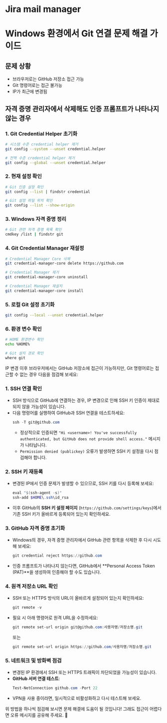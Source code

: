 # Jira mail manager

# Windows 환경에서 Git 연결 문제 해결 가이드

## 문제 상황
- 브라우저로는 GitHub 저장소 접근 가능
- Git 명령어로는 접근 불가능
- IP가 최근에 변경됨

## 자격 증명 관리자에서 삭제해도 인증 프롬프트가 나타나지 않는 경우

### 1. Git Credential Helper 초기화
```bash
# 시스템 수준 credential helper 제거
git config --system --unset credential.helper

# 전역 수준 credential helper 제거
git config --global --unset credential.helper
```

### 2. 현재 설정 확인
```bash
# Git 인증 설정 확인
git config --list | findstr credential

# Git 설정 파일 위치 확인
git config --list --show-origin
```

### 3. Windows 자격 증명 정리
```bash
# Git 관련 자격 증명 목록 확인
cmdkey /list | findstr git
```

### 4. Git Credential Manager 재설정
```bash
# Credential Manager Core 삭제
git credential-manager-core delete https://github.com

# Credential Manager 제거
git credential-manager-core uninstall

# Credential Manager 재설치
git credential-manager-core install
```

### 5. 로컬 Git 설정 초기화
```bash
git config --local --unset credential.helper
```

### 6. 환경 변수 확인
```bash
# HOME 환경변수 확인
echo %HOME%

# Git 설치 경로 확인
where git
```

IP 변경 이후 브라우저에서는 GitHub 저장소에 접근이 가능하지만, Git 명령어로는 접근할 수 없는 경우 다음을 점검해 보세요:

### 1. **SSH 연결 확인**
- SSH 방식으로 GitHub에 연결하는 경우, IP 변경으로 인해 SSH 키 인증이 제대로 되지 않을 가능성이 있습니다.
- 다음 명령어를 실행하여 GitHub과 SSH 연결을 테스트하세요:
  ```powershell
  ssh -T git@github.com
  ```
  - 정상적으로 인증되면 `"Hi <username>! You've successfully authenticated, but GitHub does not provide shell access."` 메시지가 나타납니다.
  - `Permission denied (publickey)` 오류가 발생하면 SSH 키 설정을 다시 점검해야 합니다.

### 2. **SSH 키 재등록**
- 변경된 IP에서 인증 문제가 발생할 수 있으므로, SSH 키를 다시 등록해 보세요:
  ```powershell
  eval "$(ssh-agent -s)"
  ssh-add $HOME\.ssh\id_rsa
  ```
- 이후 GitHub의 **SSH 키 설정 페이지** (`https://github.com/settings/keys`)에서 기존 SSH 키가 올바르게 등록되어 있는지 확인하세요.

### 3. **GitHub 자격 증명 초기화**
- Windows의 경우, 자격 증명 관리자에서 GitHub 관련 항목을 삭제한 후 다시 시도해 보세요:
  ```powershell
  git credential reject https://github.com
  ```
- 인증 프롬프트가 나타나지 않는다면, GitHub에서 **Personal Access Token (PAT)**을 생성하여 인증해야 할 수도 있습니다.

### 4. **원격 저장소 URL 확인**
- SSH 또는 HTTPS 방식의 URL이 올바르게 설정되어 있는지 확인하세요:
  ```powershell
  git remote -v
  ```
- 필요 시 아래 명령어로 원격 URL을 수정하세요:
  ```powershell
  git remote set-url origin git@github.com:사용자명/저장소명.git
  ```
  또는
  ```powershell
  git remote set-url origin https://github.com/사용자명/저장소명.git
  ```

### 5. **네트워크 및 방화벽 점검**
- 변경된 IP 환경에서 SSH 또는 HTTPS 트래픽이 차단되었을 가능성이 있습니다.
- **GitHub 서버 연결 테스트**:
  ```powershell
  Test-NetConnection github.com -Port 22
  ```
- VPN을 사용 중이라면, 일시적으로 비활성화하고 다시 테스트해 보세요.

위 방법을 하나씩 점검해 보시면 문제 해결에 도움이 될 것입니다! 그래도 접근이 어렵다면 오류 메시지를 공유해 주세요. 🚀
